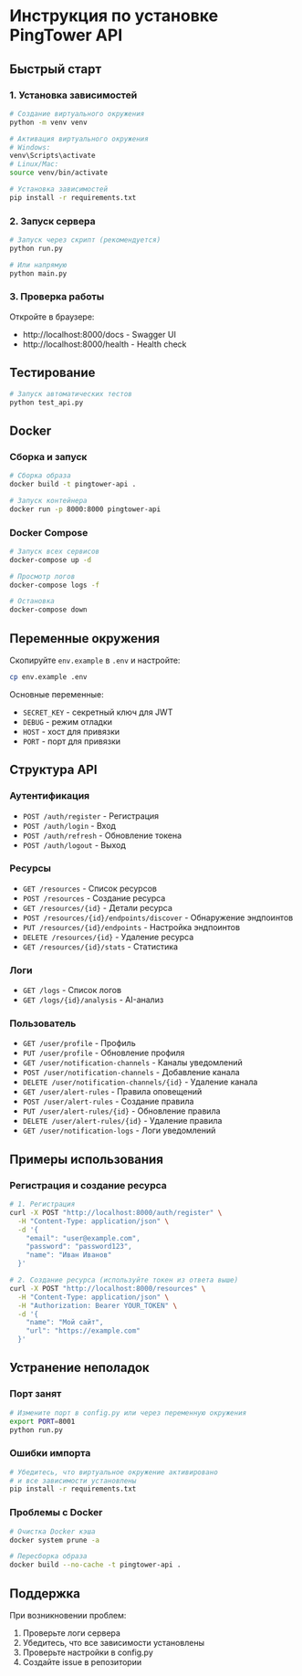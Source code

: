 # Инструкция по установке PingTower API

## Быстрый старт

### 1. Установка зависимостей

```bash
# Создание виртуального окружения
python -m venv venv

# Активация виртуального окружения
# Windows:
venv\Scripts\activate
# Linux/Mac:
source venv/bin/activate

# Установка зависимостей
pip install -r requirements.txt
```

### 2. Запуск сервера

```bash
# Запуск через скрипт (рекомендуется)
python run.py

# Или напрямую
python main.py
```

### 3. Проверка работы

Откройте в браузере:
- http://localhost:8000/docs - Swagger UI
- http://localhost:8000/health - Health check

## Тестирование

```bash
# Запуск автоматических тестов
python test_api.py
```

## Docker

### Сборка и запуск

```bash
# Сборка образа
docker build -t pingtower-api .

# Запуск контейнера
docker run -p 8000:8000 pingtower-api
```

### Docker Compose

```bash
# Запуск всех сервисов
docker-compose up -d

# Просмотр логов
docker-compose logs -f

# Остановка
docker-compose down
```

## Переменные окружения

Скопируйте `env.example` в `.env` и настройте:

```bash
cp env.example .env
```

Основные переменные:
- `SECRET_KEY` - секретный ключ для JWT
- `DEBUG` - режим отладки
- `HOST` - хост для привязки
- `PORT` - порт для привязки

## Структура API

### Аутентификация
- `POST /auth/register` - Регистрация
- `POST /auth/login` - Вход
- `POST /auth/refresh` - Обновление токена
- `POST /auth/logout` - Выход

### Ресурсы
- `GET /resources` - Список ресурсов
- `POST /resources` - Создание ресурса
- `GET /resources/{id}` - Детали ресурса
- `POST /resources/{id}/endpoints/discover` - Обнаружение эндпоинтов
- `PUT /resources/{id}/endpoints` - Настройка эндпоинтов
- `DELETE /resources/{id}` - Удаление ресурса
- `GET /resources/{id}/stats` - Статистика

### Логи
- `GET /logs` - Список логов
- `GET /logs/{id}/analysis` - AI-анализ

### Пользователь
- `GET /user/profile` - Профиль
- `PUT /user/profile` - Обновление профиля
- `GET /user/notification-channels` - Каналы уведомлений
- `POST /user/notification-channels` - Добавление канала
- `DELETE /user/notification-channels/{id}` - Удаление канала
- `GET /user/alert-rules` - Правила оповещений
- `POST /user/alert-rules` - Создание правила
- `PUT /user/alert-rules/{id}` - Обновление правила
- `DELETE /user/alert-rules/{id}` - Удаление правила
- `GET /user/notification-logs` - Логи уведомлений

## Примеры использования

### Регистрация и создание ресурса

```bash
# 1. Регистрация
curl -X POST "http://localhost:8000/auth/register" \
  -H "Content-Type: application/json" \
  -d '{
    "email": "user@example.com",
    "password": "password123",
    "name": "Иван Иванов"
  }'

# 2. Создание ресурса (используйте токен из ответа выше)
curl -X POST "http://localhost:8000/resources" \
  -H "Content-Type: application/json" \
  -H "Authorization: Bearer YOUR_TOKEN" \
  -d '{
    "name": "Мой сайт",
    "url": "https://example.com"
  }'
```

## Устранение неполадок

### Порт занят
```bash
# Измените порт в config.py или через переменную окружения
export PORT=8001
python run.py
```

### Ошибки импорта
```bash
# Убедитесь, что виртуальное окружение активировано
# и все зависимости установлены
pip install -r requirements.txt
```

### Проблемы с Docker
```bash
# Очистка Docker кэша
docker system prune -a

# Пересборка образа
docker build --no-cache -t pingtower-api .
```

## Поддержка

При возникновении проблем:
1. Проверьте логи сервера
2. Убедитесь, что все зависимости установлены
3. Проверьте настройки в config.py
4. Создайте issue в репозитории
